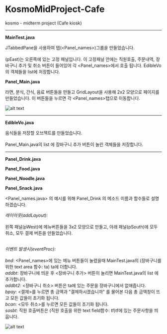 # KosmoMidProject-Cafe
kosmo - midterm project (Cafe kiosk)

---
**MainTest.java**

JTabbedPane을 사용하여 탭(<Panel_names>)그룹을 만들었습니다.<br />  
(pEast)는 오른쪽에 있는 고정 패널입니다. 이 고정패널 안에는 직원호출, 주문내역, 장바구니 추가 및 취소 버튼이 들어있어 각 <Panel_names>에서 호출 됩니다. EdibleVo 의 객체들을 <EdibleVo> list에 저장합니다.


**Panel_Main.java**

라면, 분식, 간식, 음료 버튼들을 만들고 GridLayout을 사용해 2x2 모양으로 페이지를 만들었습니다. 이 버튼들을 누르면 각 <Panel_names>탭으로 이동합니다.
 
 
![alt text](https://user-images.githubusercontent.com/65105285/193185365-6931d2b6-be3d-4f13-b9d6-3fa62b5da669.png)

---
**EdibleVo.java**

음식들을 저장할 오브젝트를 만들었습니다.<br />  
Panel_Main.java의 list 에 장바구니 추가 버튼이 눌린 객체들을 저장합니다.

---
**Panel_Drink.java**

**Panel_Food.java**

**Panel_Noodle.java**

**Panel_Snack.java**

<Panel_names.java> 의 예시를 위해 Panel_Drink 의 메소드 이름과 함수들로 설명하겠습니다. <br /> 

_레이아웃(addLayout):_ <br />  
 왼쪽 패널(pWest)에 메뉴버튼들을 3x2 모양으로 만들고, 아래 패널(pSouth)에 모두 취소, 모두 결제 버튼을 만들었습니다.<br />
 <br /> 
 
_이벤트 발생시(eventProc):_ <br />  
 *bnd*: <Panel_names>에 있는 메뉴 버튼들이 눌렸을때 MainTest.java의 (장바구니를 위한 text area 함수: ta) ta에 더합니다. <br />
 *addbt*: 장바구니에 띄운 후 <장바구니 추가> 버튼이 눌리면 MainTest.java의 <EdibleVo> list 에 추가합니다. <br />
 *addbt2*: <장바구니 취소> 버튼은 ta에 있는 주문을 장바구니에서 없애줍니다. <br />
 *bpay*: <결제>를 누르면 총 금액과 "결제하시겠습니까" 를 물어본 다음 총 금액창이 뜨고 모든 값들이 초기화 됩니다.<br />
 *bcan*: <모두 취소>를 누르면 모든 값들이 초기화 됩니다.<br />
 *sosbt*: 직원 호출버튼은 (직원 호출을 위한 text field함수: tf)tf에 있는 주문사항을 띄웁니다.<br />
    
![alt text](https://user-images.githubusercontent.com/65105285/193185360-198ec1ea-38b8-4334-9855-77cccdf182f8.png)
